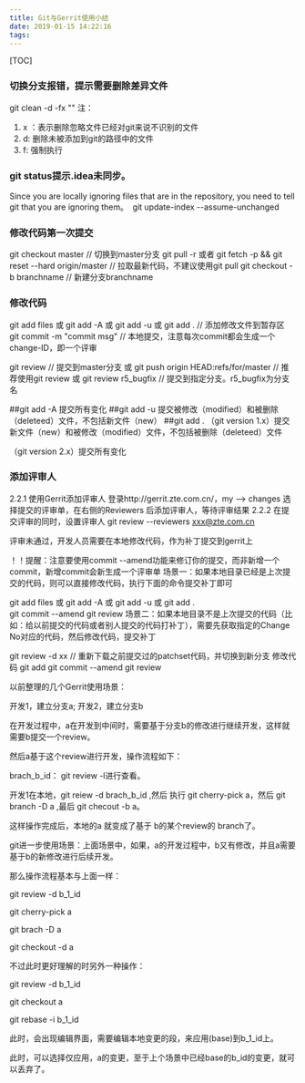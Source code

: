```yaml
---
title: Git与Gerrit使用小结
date: 2019-01-15 14:22:16
tags:
---
```


[TOC]

### 切换分支报错，提示需要删除差异文件

git clean  -d  -fx ""
注： 

1. x ：表示删除忽略文件已经对git来说不识别的文件 
2. d: 删除未被添加到git的路径中的文件 
3. f: 强制执行

### git status提示.idea未同步。

Since you are locally ignoring files that are in the repository, you need to tell git that you are ignoring them。
​    git update-index --assume-unchanged <files to forget>

### 修改代码第一次提交

git checkout master                                               // 切换到master分支
git pull -r 或者 git fetch -p && git reset --hard origin/master   // 拉取最新代码，不建议使用git pull
git checkout -b branchname                                        // 新建分支branchname

### 修改代码

git add files 或 git add -A 或 git add -u 或 git add .            // 添加修改文件到暂存区     
git commit -m "commit msg"                                        // 本地提交，注意每次commit都会生成一个change-ID，即一个评审

git review                                                        // 提交到master分支
或
git push origin HEAD:refs/for/master                              // 推荐使用git review
或
git review r5_bugfix                                              // 提交到指定分支。r5_bugfix为分支名

##git add -A 提交所有变化
##git add -u 提交被修改（modified）和被删除（deleteed）文件，不包括新文件（new）
##git add . （git version 1.x）提交新文件（new）和被修改（modified）文件，不包括被删除（deleteed）文件

（git version 2.x）提交所有变化

### 添加评审人

2.2.1 使用Gerrit添加评审人
登录http://gerrit.zte.com.cn/，my --> changes 选择提交的评审单，在右侧的Reviewers 后添加评审人，等待评审结果
2.2.2 在提交评审的同时，设置评审人
git review --reviewers xxx@zte.com.cn

评审未通过，开发人员需要在本地修改代码，作为补丁提交到gerrit上

！！提醒：注意要使用commit --amend功能来修订你的提交，而非新增一个commit，新增commit会新生成一个评审单
场景一：如果本地目录已经是上次提交的代码，则可以直接修改代码，执行下面的命令提交补丁即可

git add files 或 git add -A 或 git add -u 或 git add .  
git commit --amend
git review 
场景二：如果本地目录不是上次提交的代码（比如：给以前提交的代码或者别人提交的代码打补丁），需要先获取指定的Change No对应的代码，然后修改代码，提交补丁

git review -d xx   // 重新下载之前提交过的patchset代码，并切换到新分支
修改代码
git add
git commit --amend
git review

以前整理的几个Gerrit使用场景：

开发1，建立分支a; 开发2，建立分支b

在开发过程中，a在开发到中间时，需要基于分支b的修改进行继续开发，这样就需要b提交一个review。

然后a基于这个review进行开发，操作流程如下：

brach_b_id： git review -l进行查看。

开发1在本地，git reiew -d brach_b_id ,然后 执行 git cherry-pick a，然后 git branch -D a ,最后 git checout -b a。

这样操作完成后，本地的a 就变成了基于 b的某个review的 branch了。

git进一步使用场景：上面场景中，如果，a的开发过程中，b又有修改，并且a需要基于b的新修改进行后续开发。

那么操作流程基本与上面一样：

git review -d b_1_id

git cherry-pick a

git brach -D a

git checkout -d a



不过此时更好理解的时另外一种操作：

git review -d b_1_id

git checkout a

git rebase -i  b_1_id

此时，会出现编辑界面，需要编辑本地变更的段，来应用(base)到b_1_id上。

此时，可以选择仅应用，a的变更，至于上个场景中已经base的b_id的变更，就可以丢弃了。
